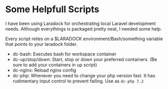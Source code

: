 # Some Helpfull Scripts

I have been using Laradock for orchestrating local Laravel development needs. Although everythings is packaged pretty neat, I needed some help.

Every script relies on a $LARADOCK environment/Bash/something variable that points to your laradock folder.

- dc-bash: Executes bash for workspace container
- dc-up/stop/down: Start, stop or down your preferred containers.  (Be sure to add your containers in up script)
- dc-nginx: Reload nginx config
- dc-php: Whenever you need to change your php version fast. It has rudimentary input control to prevent failing. Use as `dc-php 7.2`